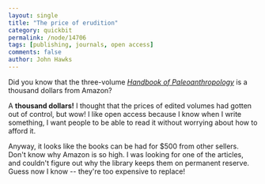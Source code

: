 ```yaml
---
layout: single 
title: "The price of erudition" 
category: quickbit
permalink: /node/14706
tags: [publishing, journals, open access] 
comments: false 
author: John Hawks 
---
```


Did you know that the three-volume <a href="http://www.amazon.com/gp/product/3540324747?ie=UTF8&tag=johnhawksanth-20&linkCode=as2&camp=1789&creative=390957&creativeASIN=3540324747"><i>Handbook of Paleoanthropology</i></a> is a thousand dollars from Amazon? 

A <b>thousand dollars!</b> I thought that the prices of edited volumes had gotten out of control, but wow! I like open access because I know when I write something, I want people to be able to read it without worrying about how to afford it.

Anyway, it looks like the books can be had for $500 from other sellers. Don't know why Amazon is so high. I was looking for one of the articles, and couldn't figure out why the library keeps them on permanent reserve. Guess now I know -- they're too expensive to replace!

